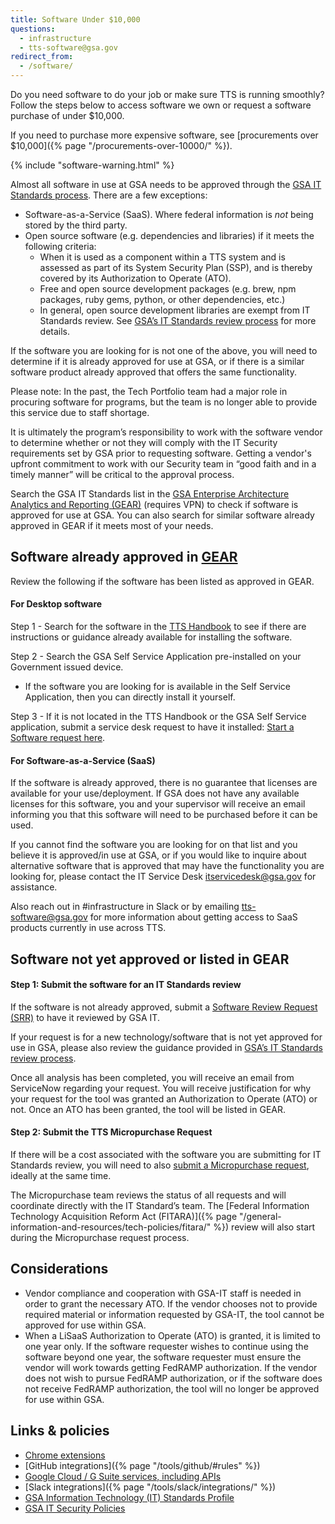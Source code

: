 ```yaml
---
title: Software Under $10,000
questions:
  - infrastructure
  - tts-software@gsa.gov
redirect_from:
  - /software/
---
```


Do you need software to do your job or make sure TTS is running smoothly? Follow
the steps below to access software we own or request a software purchase of
under \$10,000.

If you need to purchase more expensive software, see [procurements over
$10,000]({% page "/procurements-over-10000/" %}).

{% include "software-warning.html" %}

Almost all software in use at GSA needs to be approved through the
[GSA IT Standards process](https://sites.google.com/a/gsa.gov/it_standards/it-standards).
There are a few exceptions:

- Software-as-a-Service (SaaS). Where federal information is _not_ being stored
  by the third party.
- Open source software (e.g. dependencies and libraries) if it meets the
  following criteria:
  - When it is used as a component within a TTS system and is assessed as part
    of its System Security Plan (SSP), and is thereby covered by its
    Authorization to Operate (ATO).
  - Free and open source development packages (e.g. brew, npm packages, ruby
    gems, python, or other dependencies, etc.)
  - In general, open source development libraries are exempt from IT Standards
    review. See
    [GSA’s IT Standards review process](https://sites.google.com/a/gsa.gov/it_standards/software-approvals#h.eubg8a2e9b5)
    for more details.

If the software you are looking for is not one of the above, you will need to
determine if it is already approved for use at GSA, or if there is a similar
software product already approved that offers the same functionality.

Please note: In the past, the Tech Portfolio team had a major role in procuring
software for programs, but the team is no longer able to provide this service
due to staff shortage.

It is ultimately the program’s responsibility to work with the software vendor
to determine whether or not they will comply with the IT Security requirements
set by GSA prior to requesting software. Getting a vendor's upfront commitment
to work with our Security team in “good faith and in a timely manner” will be
critical to the approval process.

Search the GSA IT Standards list in the
[GSA Enterprise Architecture Analytics and Reporting (GEAR)](https://ea.gsa.gov/#!/itstandards)
(requires VPN) to check if software is approved for use at GSA. You can also
search for similar software already approved in GEAR if it meets most of your
needs.

## Software already approved in [GEAR](https://ea.gsa.gov/#!/itstandards)

Review the following if the software has been listed as approved in GEAR.

#### For Desktop software

Step 1 - Search for the software in the
[TTS Handbook](https://search.usa.gov/search?utf8=%E2%9C%93&affiliate=tts-handbook)
to see if there are instructions or guidance already available for installing
the software.

Step 2 - Search the GSA Self Service Application pre-installed on your
Government issued device.

- If the software you are looking for is available in the Self Service
  Application, then you can directly install it yourself.

Step 3 - If it is not located in the TTS Handbook or the GSA Self Service
application, submit a service desk request to have it installed:
[Start a Software request here](https://gsa.servicenowservices.com/nav_to.do?uri=%2Fsp%3Fid%3Dkb_article%26sys_id%3D18833608db0e3b040e1d368d7c9619fb).

#### For Software-as-a-Service (SaaS)

If the software is already approved, there is no guarantee that licenses are
available for your use/deployment. If GSA does not have any available licenses
for this software, you and your supervisor will receive an email informing you
that this software will need to be purchased before it can be used.

If you cannot find the software you are looking for on that list and you believe
it is approved/in use at GSA, or if you would like to inquire about alternative
software that is approved that may have the functionality you are looking for,
please contact the IT Service Desk itservicedesk@gsa.gov for assistance.

Also reach out in #infrastructure in Slack or by emailing tts-software@gsa.gov
for more information about getting access to SaaS products currently in use
across TTS.

## Software not yet approved or listed in GEAR

#### Step 1: Submit the software for an IT Standards review

If the software is not already approved, submit a
[Software Review Request (SRR)](https://gsa.servicenowservices.com/sp?id=sc_cat_item&sys_id=e32824291bd234d47adac808624bcb44&sysparm_category=bd9a5672f8087000ce3de67bda527122&catalog_id=-1)
to have it reviewed by GSA IT.

If your request is for a new technology/software that is not yet approved for
use in GSA, please also review the guidance provided in
[GSA’s IT Standards review process](https://sites.google.com/a/gsa.gov/it_standards/it-standards).

Once all analysis has been completed, you will receive an email from ServiceNow
regarding your request. You will receive justification for why your request for
the tool was granted an Authorization to Operate (ATO) or not. Once an ATO has
been granted, the tool will be listed in GEAR.

#### Step 2: Submit the TTS Micropurchase Request

If there will be a cost associated with the software you are submitting for IT
Standards review, you will need to also
[submit a Micropurchase request](https://docs.google.com/forms/d/e/1FAIpQLSd-GoOE9xWWfJvdZNRP3SE7mj5ysI_RfM8brxdG8YpyJV9yKA/viewform),
ideally at the same time.

The Micropurchase team reviews the status of all requests and will coordinate
directly with the IT Standard’s team. The [Federal Information Technology
Acquisition Reform Act
(FITARA)]({% page "/general-information-and-resources/tech-policies/fitara/" %})
review will also start during the Micropurchase request process.

## Considerations

- Vendor compliance and cooperation with GSA-IT staff is needed in order to
  grant the necessary ATO. If the vendor chooses not to provide required
  material or information requested by GSA-IT, the tool cannot be approved for
  use within GSA.
- When a LiSaaS Authorization to Operate (ATO) is granted, it is limited to one
  year only. If the software requester wishes to continue using the software
  beyond one year, the software requester must ensure the vendor will work
  towards getting FedRAMP authorization. If the vendor does not wish to pursue
  FedRAMP authorization, or if the software does not receive FedRAMP
  authorization, the tool will no longer be approved for use within GSA.

## Links & policies

- [Chrome extensions](https://insite.gsa.gov/employee-resources/information-technology/it-help-desk-and-assistance/service-catalog/google-chrome-extension-request)
- [GitHub integrations]({% page "/tools/github/#rules" %})
- [Google Cloud / G Suite services, including APIs](https://docs.google.com/spreadsheets/d/1h0338doPlHIfslS7Huypzs7TlJTFVw_-98oPnum0Cvo/edit#gid=467863101)
- [Slack integrations]({% page "/tools/slack/integrations/" %})
- [GSA Information Technology (IT) Standards Profile](<https://www.gsa.gov/directive/gsa-information-technology-(it)-standards-profile>)
- [GSA IT Security Policies](https://www.gsa.gov/policy-regulations/policy/information-integrity-and-access/gsa-it-security-policies)
